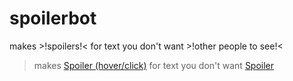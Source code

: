 # spoilerbot
makes >!spoilers!< for text you don't want >!other people to see!<

> makes [Spoiler (hover/click)](https://spoilerbot.page.link/81nF "spoilers") for text you don't want [Spoiler](https://spoilerbot.page.link/hJJ9 "other people to see")
